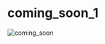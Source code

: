 # coming_soon_1

![coming_soon](https://user-images.githubusercontent.com/30311763/104802534-c2667d00-57f6-11eb-95bf-5b3b2f71bda4.jpg)
